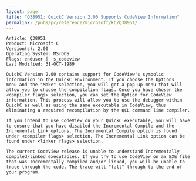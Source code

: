 ```yaml
---
layout: page
title: "Q38951: QuickC Version 2.00 Supports CodeView Information"
permalink: /pubs/pc/reference/microsoft/kb/Q38951/
---
```


	Article: Q38951
	Product: Microsoft C
	Version(s): 2.00
	Operating System: MS-DOS
	Flags: enduser |  s_codeview
	Last Modified: 31-OCT-1989
	
	QuickC Version 2.00 contains support for CodeView's symbolic
	information in the QuickC environment. If you choose the Options
	menu and the "Make" selection, you will get a pop-up menu that will
	allow you to choose the compilation flags. Once you have chosen the
	<compiler flags> selection, you can set the Option for CodeView
	information. This process will allow you to use the debugger within
	QuickC as well as using the same executable in CodeView, thus
	eliminating a required recompilation by the QCL command line compiler.
	
	If you intend to use CodeView on your QuickC executable, you will have
	to ensure that you have disabled the Incremental Compile and the
	Incremental Link options. The Incremental Compile option is found
	under <compiler flags> selection. The Incremental Link option can be
	found under <linker flags> selection.
	
	The current CodeView release is unable to understand Incrementally
	compiled/linked executables. If you try to use CodeView on an EXE file
	that was Incrementally compiled and/or linked, you will be unable to
	trace through the code. The trace will "fall" through to the end of
	your program.
